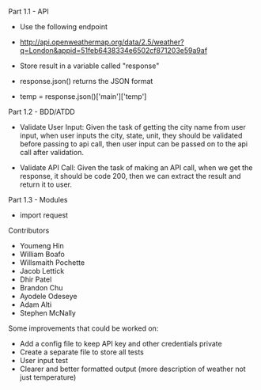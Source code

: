 Part 1.1 - API
- Use the following endpoint
- http://api.openweathermap.org/data/2.5/weather?q=London&appid=51feb6438334e6502cf871203e59a9af

- Store result in a variable called "response"

- response.json() returns the JSON format

- temp = response.json()['main']['temp']

Part 1.2 - BDD/ATDD
- Validate User Input: Given the task of getting the city name from user input, when user inputs the city, state, unit, they should be validated before passing to api call, then user input can be passed on to the api call after validation.

- Validate API Call: Given the task of making an API call, when we get the response, it should be code 200, then we can extract the result and return it to user.

Part 1.3 - Modules
- import request


Contributors
- Youmeng Hin
- William Boafo
- Willsmaith Pochette
- Jacob Lettick
- Dhir Patel
- Brandon Chu
- Ayodele Odeseye
- Adam Alti
- Stephen McNally

Some improvements that could be worked on:
- Add a config file to keep API key and other credentials private
- Create a separate file to store all tests
- User input test
- Clearer and better formatted output (more description of weather not just temperature)


